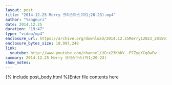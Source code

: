 ```yaml
---
layout: post
title: "2014.12.25 Merry 크리스마스(마1;20-23).mp4"
author: "Yangnuri"
date: 2014.12.25
duration: "19:47"
type: "video/mp4"
enclosure_url: https://archive.org/download/2014.12.25Merry12023_201501/2014.12.25%20Merry%20%ED%81%AC%EB%A6%AC%EC%8A%A4%EB%A7%88%EC%8A%A4%28%EB%A7%881%3B20-23%29.mp4
enclosure_bytes_size: 18,997,248
link:
  youtube: http://www.youtube.com/channel/UCcx23KhkV_-P7ZygYCq8wFw
summary: 2014.12.25 Merry 크리스마스(마1;20-23)
show_notes:
---
```


{% include post_body.html %}Enter file contents here
